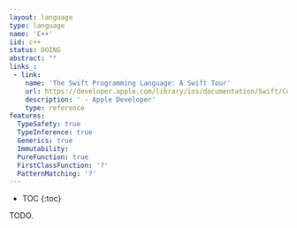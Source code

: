 ```yaml
---
layout: language
type: language
name: 'C++'
iid: c++
status: DOING
abstract: ""
links_:
 - link:
    name: 'The Swift Programming Language: A Swift Tour'
    url: https://developer.apple.com/library/ios/documentation/Swift/Conceptual/Swift_Programming_Language/GuidedTour.html#//apple_ref/doc/uid/TP40014097-CH2-ID1
    description: ' - Apple Developer'
    type: reference
features:
  TypeSafety: true
  TypeInference: true
  Generics: true
  Immutability:
  PureFunction: true
  FirstClassFunction: '?'
  PatternMatching: '?'
---
```


* TOC
{:toc}

TODO.
